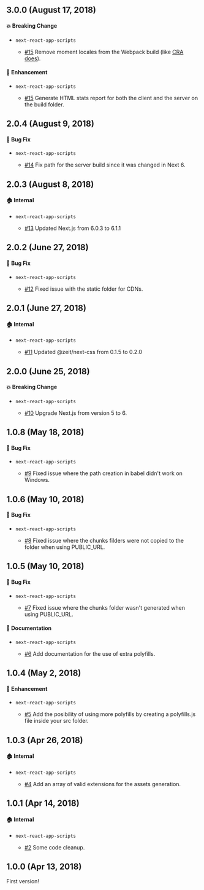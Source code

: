 ## 3.0.0 (August 17, 2018)

#### :boom: Breaking Change

* `next-react-app-scripts`

  * [#15](https://github.com/guestlinelabs/create-next-react-app/pull/15) Remove moment locales from the Webpack build (like [CRA does](https://github.com/facebook/create-react-app/blob/master/packages/react-scripts/template/README.md#momentjs-locales-are-missing)).

#### :nail_care: Enhancement

* `next-react-app-scripts`

  * [#15](https://github.com/guestlinelabs/create-next-react-app/pull/15) Generate HTML stats report for both the client and the server on the build folder.

## 2.0.4 (August 9, 2018)

#### :bug: Bug Fix

* `next-react-app-scripts`

  * [#14](https://github.com/guestlinelabs/create-next-react-app/pull/14) Fix path for the server build since it was changed in Next 6.

## 2.0.3 (August 8, 2018)

#### :house: Internal

* `next-react-app-scripts`

  * [#13](https://github.com/guestlinelabs/create-next-react-app/pull/13) Updated Next.js from 6.0.3 to 6.1.1

## 2.0.2 (June 27, 2018)

#### :bug: Bug Fix

* `next-react-app-scripts`

  * [#12](https://github.com/guestlinelabs/create-next-react-app/pull/12) Fixed issue with the static folder for CDNs.

## 2.0.1 (June 27, 2018)

#### :house: Internal

* `next-react-app-scripts`

  * [#11](hhttps://github.com/guestlinelabs/create-next-react-app/pull/11) Updated @zeit/next-css from 0.1.5 to 0.2.0

## 2.0.0 (June 25, 2018)

#### :boom: Breaking Change

* `next-react-app-scripts`

  * [#10](https://github.com/guestlinelabs/create-next-react-app/pull/10) Upgrade Next.js from version 5 to 6.

## 1.0.8 (May 18, 2018)

#### :bug: Bug Fix

* `next-react-app-scripts`

  * [#9](https://github.com/guestlinelabs/create-next-react-app/pull/9) Fixed issue where the path creation in babel didn't work on Windows.

## 1.0.6 (May 10, 2018)

#### :bug: Bug Fix

* `next-react-app-scripts`

  * [#8](https://github.com/guestlinelabs/create-next-react-app/pull/8) Fixed issue where the chunks filders were not copied to the folder when using PUBLIC_URL.

## 1.0.5 (May 10, 2018)

#### :bug: Bug Fix

* `next-react-app-scripts`

  * [#7](https://github.com/guestlinelabs/create-next-react-app/pull/7) Fixed issue where the chunks folder wasn't generated when using PUBLIC_URL.

#### :memo: Documentation

* `next-react-app-scripts`

  * [#6](https://github.com/guestlinelabs/create-next-react-app/pull/6) Add documentation for the use of extra polyfills.

## 1.0.4 (May 2, 2018)

#### :nail_care: Enhancement

* `next-react-app-scripts`

  * [#5](https://github.com/guestlinelabs/create-next-react-app/pull/5) Add the posibility of using more polyfills by creating a polyfills.js file inside your src folder.

## 1.0.3 (Apr 26, 2018)

#### :house: Internal

* `next-react-app-scripts`

  * [#4](hhttps://github.com/guestlinelabs/create-next-react-app/pull/4) Add an array of valid extensions for the assets generation.

## 1.0.1 (Apr 14, 2018)

#### :house: Internal

* `next-react-app-scripts`

  * [#2](hhttps://github.com/guestlinelabs/create-next-react-app/pull/2) Some code cleanup.

## 1.0.0 (Apr 13, 2018)

First version!
